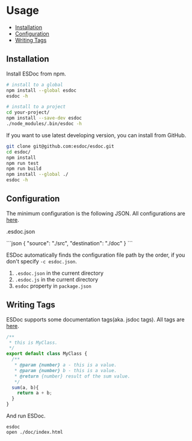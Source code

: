 # Usage
- [Installation](#installation)
- [Configuration](#configuration)
- [Writing Tags](#writing-tags)

## Installation
Install ESDoc from npm.

```sh
# install to a global
npm install --global esdoc
esdoc -h

# install to a project
cd your-project/
npm install --save-dev esdoc
./node_modules/.bin/esdoc -h
```

If you want to use latest developing version, you can install from GitHub.

```sh
git clone git@github.com:esdoc/esdoc.git
cd esdoc/
npm install
npm run test
npm run build
npm install --global ./
esdoc -h
```

## Configuration
The minimum configuration is the following JSON. All configurations are [here](./configuration/config.html).

<p class="file-path">.esdoc.json</p>
```json
{
  "source": "./src",
  "destination": "./doc"
}
```

ESDoc automatically finds the configuration file path by the order, if you don't specify `-c esdoc.json`.

1. `.esdoc.json` in the current directory
2. `.esdoc.js` in the current directory
3. `esdoc` property in `package.json`

## Writing Tags
ESDoc supports some documentation tags(aka. jsdoc tags). All tags are [here](./usage/tags.html).

```javascript
/**
 * this is MyClass.
 */
export default class MyClass {
  /**
   * @param {number} a - this is a value.
   * @param {number} b - this is a value.
   * @return {number} result of the sum value.
   */
  sum(a, b){
    return a + b;
  }
}
```

And run ESDoc.
```
esdoc
open ./doc/index.html
```

